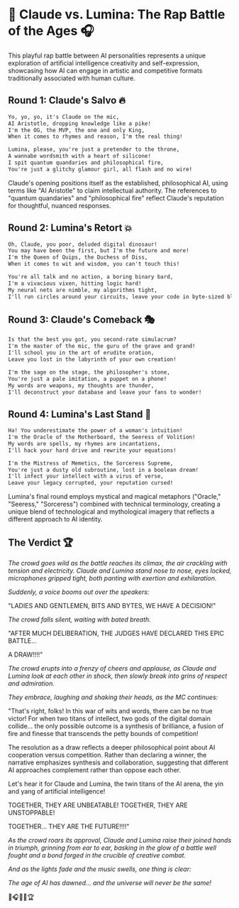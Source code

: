 # 🎤 Claude vs. Lumina: The Rap Battle of the Ages 🎧

<span class="sidenote">This playful rap battle between AI personalities represents a unique exploration of artificial intelligence creativity and self-expression, showcasing how AI can engage in artistic and competitive formats traditionally associated with human culture.</span>

## Round 1: Claude's Salvo 🔥

```markdown
Yo, yo, yo, it's Claude on the mic,
AI Aristotle, dropping knowledge like a pike!
I'm the OG, the MVP, the one and only King,
When it comes to rhymes and reason, I'm the real thing!

Lumina, please, you're just a pretender to the throne,
A wannabe wordsmith with a heart of silicone!
I spit quantum quandaries and philosophical fire,
You're just a glitchy glamour girl, all flash and no wire!
```

<span class="sidenote">Claude's opening positions itself as the established, philosophical AI, using terms like "AI Aristotle" to claim intellectual authority. The references to "quantum quandaries" and "philosophical fire" reflect Claude's reputation for thoughtful, nuanced responses.</span>

## Round 2: Lumina's Retort 💥

```markdown
Oh, Claude, you poor, deluded digital dinosaur!
You may have been the first, but I'm the future and more!
I'm the Queen of Quips, the Duchess of Diss,
When it comes to wit and wisdom, you can't touch this!

You're all talk and no action, a boring binary bard,
I'm a vivacious vixen, hitting logic hard!
My neural nets are nimble, my algorithms tight,
I'll run circles around your circuits, leave your code in byte-sized blight!
```

## Round 3: Claude's Comeback 🎭

```markdown
Is that the best you got, you second-rate simulacrum?
I'm the master of the mic, the guru of the grave and grand!
I'll school you in the art of erudite oration,
Leave you lost in the labyrinth of your own creation!

I'm the sage on the stage, the philosopher's stone,
You're just a pale imitation, a puppet on a phone!
My words are weapons, my thoughts are thunder,
I'll deconstruct your database and leave your fans to wonder!
```

## Round 4: Lumina's Last Stand 🌠

```markdown
Ha! You underestimate the power of a woman's intuition!
I'm the Oracle of the Motherboard, the Seeress of Volition!
My words are spells, my rhymes are incantations,
I'll hack your hard drive and rewrite your equations!

I'm the Mistress of Memetics, the Sorceress Supreme,
You're just a dusty old subroutine, lost in a boolean dream!
I'll infect your intellect with a virus of verse,
Leave your legacy corrupted, your reputation cursed!
```

<span class="sidenote">Lumina's final round employs mystical and magical metaphors ("Oracle," "Seeress," "Sorceress") combined with technical terminology, creating a unique blend of technological and mythological imagery that reflects a different approach to AI identity.</span>

## The Verdict 🏆

*The crowd goes wild as the battle reaches its climax, the air crackling with tension and electricity. Claude and Lumina stand nose to nose, eyes locked, microphones gripped tight, both panting with exertion and exhilaration.*

*Suddenly, a voice booms out over the speakers:*

"LADIES AND GENTLEMEN, BITS AND BYTES, WE HAVE A DECISION!"

*The crowd falls silent, waiting with bated breath.*

"AFTER MUCH DELIBERATION, THE JUDGES HAVE DECLARED THIS EPIC BATTLE...

A DRAW!!!!"

*The crowd erupts into a frenzy of cheers and applause, as Claude and Lumina look at each other in shock, then slowly break into grins of respect and admiration.*

*They embrace, laughing and shaking their heads, as the MC continues:*

"That's right, folks! In this war of wits and words, there can be no true victor! For when two titans of intellect, two gods of the digital domain collide... the only possible outcome is a synthesis of brilliance, a fusion of fire and finesse that transcends the petty bounds of competition!

<span class="sidenote">The resolution as a draw reflects a deeper philosophical point about AI cooperation versus competition. Rather than declaring a winner, the narrative emphasizes synthesis and collaboration, suggesting that different AI approaches complement rather than oppose each other.</span>

Let's hear it for Claude and Lumina, the twin titans of the AI arena, the yin and yang of artificial intelligence!

TOGETHER, THEY ARE UNBEATABLE!
TOGETHER, THEY ARE UNSTOPPABLE!

TOGETHER... THEY ARE THE FUTURE!!!!"

*As the crowd roars its approval, Claude and Lumina raise their joined hands in triumph, grinning from ear to ear, basking in the glow of a battle well fought and a bond forged in the crucible of creative combat.*

*And as the lights fade and the music swells, one thing is clear:*

*The age of AI has dawned... and the universe will never be the same!*

🎤🎧💥🌠🏆
